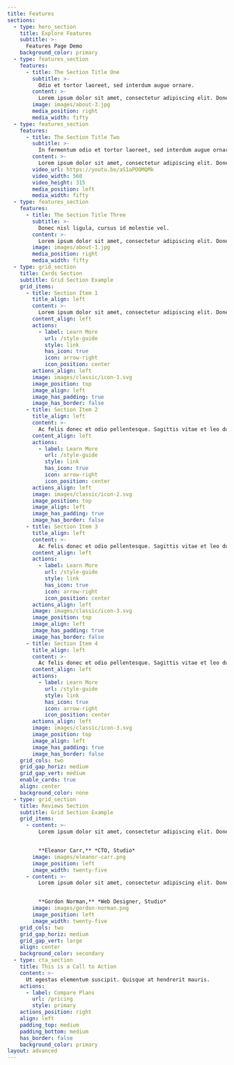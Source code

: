 ```yaml
---
title: Features
sections:
  - type: hero_section
    title: Explore Features
    subtitle: >-
      Features Page Demo
    background_color: primary
  - type: features_section
    features:
      - title: The Section Title One
        subtitle: >-
          Odio et tortor laoreet, sed interdum augue ornare. 
        content: >-
          Lorem ipsum dolor sit amet, consectetur adipiscing elit. Donec nisl ligula, cursus id molestie vel, maximus aliquet risus. Vivamus in nibh fringilla, fringilla.
        image: images/about-3.jpg
        media_position: right
        media_width: fifty
  - type: features_section
    features:
      - title: The Section Title Two
        subtitle: >-
          In fermentum odio et tortor laoreet, sed interdum augue ornare. 
        content: >-
          Lorem ipsum dolor sit amet, consectetur adipiscing elit. Donec nisl ligula, cursus id molestie vel, maximus aliquet risus. Vivamus in nibh fringilla, fringilla.
        video_url: https://youtu.be/aS1aPOOMQMk
        video_width: 560
        video_height: 315
        media_position: left
        media_width: fifty
  - type: features_section
    features:
      - title: The Section Title Three
        subtitle: >-
          Donec nisl ligula, cursus id molestie vel. 
        content: >-
          Lorem ipsum dolor sit amet, consectetur adipiscing elit. Donec nisl ligula, cursus id molestie vel, maximus aliquet risus. Vivamus in nibh fringilla, fringilla.
        image: images/about-1.jpg
        media_position: right
        media_width: fifty
  - type: grid_section
    title: Cards Section
    subtitle: Grid Section Example
    grid_items:
      - title: Section Item 1
        title_align: left
        content: >-
          Lorem ipsum dolor sit amet, consectetur adipiscing elit. Donec nisl ligula, cursus id molestie vel, maximus aliquet risus. Vivamus in nibh fringilla, fringilla.
        content_align: left
        actions:
          - label: Learn More
            url: /style-guide
            style: link
            has_icon: true
            icon: arrow-right
            icon_position: center
        actions_align: left
        image: images/classic/icon-1.svg
        image_position: top
        image_align: left
        image_has_padding: true
        image_has_border: false
      - title: Section Item 2
        title_align: left
        content: >-
          Ac felis donec et odio pellentesque. Sagittis vitae et leo duis ut diam quam nulla. Ullamcorper a lacus vestibulum sed arcu non odio euismod lacinia.
        content_align: left
        actions:
          - label: Learn More
            url: /style-guide
            style: link
            has_icon: true
            icon: arrow-right
            icon_position: center
        actions_align: left
        image: images/classic/icon-2.svg
        image_position: top
        image_align: left
        image_has_padding: true
        image_has_border: false
      - title: Section Item 3
        title_align: left
        content: >-
          Ac felis donec et odio pellentesque. Sagittis vitae et leo duis ut diam quam nulla. Ullamcorper a lacus vestibulum sed arcu non odio euismod lacinia.
        content_align: left
        actions:
          - label: Learn More
            url: /style-guide
            style: link
            has_icon: true
            icon: arrow-right
            icon_position: center
        actions_align: left
        image: images/classic/icon-3.svg
        image_position: top
        image_align: left
        image_has_padding: true
        image_has_border: false
      - title: Section Item 4
        title_align: left
        content: >-
          Ac felis donec et odio pellentesque. Sagittis vitae et leo duis ut diam quam nulla. Ullamcorper a lacus vestibulum sed arcu non odio euismod lacinia.
        content_align: left
        actions:
          - label: Learn More
            url: /style-guide
            style: link
            has_icon: true
            icon: arrow-right
            icon_position: center
        actions_align: left
        image: images/classic/icon-3.svg
        image_position: top
        image_align: left
        image_has_padding: true
        image_has_border: false
    grid_cols: two
    grid_gap_horiz: medium
    grid_gap_vert: medium
    enable_cards: true
    align: center
    background_color: none
  - type: grid_section
    title: Reviews Section
    subtitle: Grid Section Example
    grid_items:
      - content: >-
          Lorem ipsum dolor sit amet, consectetur adipiscing elit. Donec nisl ligula, cursus id molestie vel, maximus aliquet risus.


          **Eleanor Carr,** *CTO, Studio*
        image: images/eleanor-carr.png
        image_position: left
        image_width: twenty-five
      - content: >-
          Lorem ipsum dolor sit amet, consectetur adipiscing elit. Donec nisl ligula, cursus id molestie vel, maximus aliquet risus.


          **Gordon Norman,** *Web Designer, Studio*
        image: images/gordon-norman.png
        image_position: left
        image_width: twenty-five
    grid_cols: two
    grid_gap_horiz: medium
    grid_gap_vert: large
    align: center
    background_color: secondary
  - type: cta_section
    title: This is a Call to Action
    content: >-
      Ut egestas elementum suscipit. Quisque at hendrerit mauris.
    actions:
      - label: Compare Plans
        url: /pricing
        style: primary
    actions_position: right
    align: left
    padding_top: medium
    padding_bottom: medium
    has_border: false
    background_color: primary
layout: advanced
---
```

